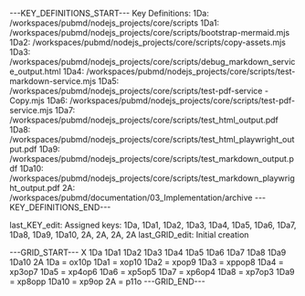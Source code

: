 ---KEY_DEFINITIONS_START---
Key Definitions:
1Da: /workspaces/pubmd/nodejs_projects/core/scripts
1Da1: /workspaces/pubmd/nodejs_projects/core/scripts/bootstrap-mermaid.mjs
1Da2: /workspaces/pubmd/nodejs_projects/core/scripts/copy-assets.mjs
1Da3: /workspaces/pubmd/nodejs_projects/core/scripts/debug_markdown_service_output.html
1Da4: /workspaces/pubmd/nodejs_projects/core/scripts/test-markdown-service.mjs
1Da5: /workspaces/pubmd/nodejs_projects/core/scripts/test-pdf-service - Copy.mjs
1Da6: /workspaces/pubmd/nodejs_projects/core/scripts/test-pdf-service.mjs
1Da7: /workspaces/pubmd/nodejs_projects/core/scripts/test_html_output.pdf
1Da8: /workspaces/pubmd/nodejs_projects/core/scripts/test_html_playwright_output.pdf
1Da9: /workspaces/pubmd/nodejs_projects/core/scripts/test_markdown_output.pdf
1Da10: /workspaces/pubmd/nodejs_projects/core/scripts/test_markdown_playwright_output.pdf
2A: /workspaces/pubmd/documentation/03_Implementation/archive
---KEY_DEFINITIONS_END---

last_KEY_edit: Assigned keys: 1Da, 1Da1, 1Da2, 1Da3, 1Da4, 1Da5, 1Da6, 1Da7, 1Da8, 1Da9, 1Da10, 2A, 2A, 2A, 2A
last_GRID_edit: Initial creation

---GRID_START---
X 1Da 1Da1 1Da2 1Da3 1Da4 1Da5 1Da6 1Da7 1Da8 1Da9 1Da10 2A
1Da = ox10p
1Da1 = xop10
1Da2 = xpop9
1Da3 = xppop8
1Da4 = xp3op7
1Da5 = xp4op6
1Da6 = xp5op5
1Da7 = xp6op4
1Da8 = xp7op3
1Da9 = xp8opp
1Da10 = xp9op
2A = p11o
---GRID_END---


